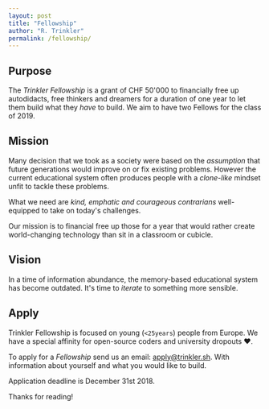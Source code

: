 ```yaml
---
layout: post
title: "Fellowship"
author: "R. Trinkler"
permalink: /fellowship/
---
```


## Purpose

The _Trinkler Fellowship_ is a grant of CHF 50'000 to financially free up autodidacts, free thinkers and dreamers for a duration of one year to let them build what they _have_ to build. We aim to have two Fellows for the class of 2019.

## Mission

Many decision that we took as a society were based on the _assumption_ that future generations would improve on or fix existing problems. However the current educational system often produces people with a _clone-like_ mindset unfit to tackle these problems.

What we need are _kind, emphatic and courageous contrarians_ well-equipped to take on today's challenges.

Our mission is to financial free up those for a year that would rather create world-changing technology than sit in a classroom or cubicle.

## Vision

In a time of information abundance, the memory-based educational system has become outdated. It's time to _iterate_ to something more sensible.

## Apply

Trinkler Fellowship is focused on young (`<25years`) people from Europe. We have a special affinity for open-source coders and university dropouts ❤.

To apply for a _Fellowship_ send us an email:
<a href="mailto:apply@trinkler.sh?Subject=Application%20Trinkler%20Fellowship" target="_top">apply@trinkler.sh</a>. With information about yourself and what you would like to build.

Application deadline is December 31st 2018.

Thanks for reading!
